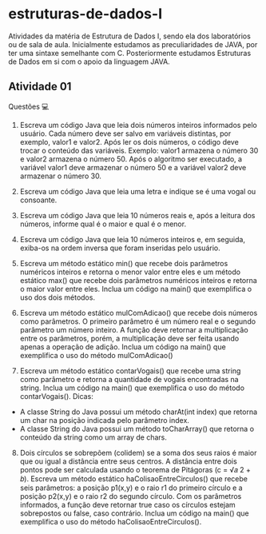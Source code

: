 # estruturas-de-dados-I
Atividades da matéria de Estrutura de Dados I, sendo ela dos laboratórios ou de sala de aula. Inicialmente estudamos as preculiaridades de JAVA, por ter uma sintaxe semelhante com C. Posteriormente estudamos Estruturas de Dados em si com o apoio da linguagem JAVA.

## Atividade 01 

Questões 💻
1. Escreva um código Java que leia dois números inteiros informados pelo usuário.
Cada número deve ser salvo em variáveis distintas, por exemplo, valor1 e
valor2. Após ler os dois números, o código deve trocar o conteúdo das variáveis.
Exemplo: valor1 armazena o número 30 e valor2 armazena o número 50. Após
o algoritmo ser executado, a variável valor1 deve armazenar o número 50 e a
variável valor2 deve armazenar o número 30.

2. Escreva um código Java que leia uma letra e indique se é uma vogal ou consoante.

3. Escreva um código Java que leia 10 números reais e, após a leitura dos números,
informe qual é o maior e qual é o menor.

4. Escreva um código Java que leia 10 números inteiros e, em seguida, exiba-os na
ordem inversa que foram inseridas pelo usuário.

5. Escreva um método estático min() que recebe dois parâmetros numéricos inteiros
e retorna o menor valor entre eles e um método estático max() que recebe dois
parâmetros numéricos inteiros e retorna o maior valor entre eles.
Inclua um código na main() que exemplifica o uso dos dois métodos.

6. Escreva um método estático mulComAdicao() que recebe dois números como
parâmetros. O primeiro parâmetro é um número real e o segundo parâmetro um
número inteiro. A função deve retornar a multiplicação entre os parâmetros,
porém, a multiplicação deve ser feita usando apenas a operação de adição.
Inclua um código na main() que exemplifica o uso do método mulComAdicao()

7. Escreva um método estático contarVogais() que recebe uma string como
parâmetro e retorna a quantidade de vogais encontradas na string.
Inclua um código na main() que exemplifica o uso do método contarVogais().
    Dicas:
- A classe String do Java possui um método charAt(int index) que
retorna um char na posição indicada pelo parâmetro index.
- A classe String do Java possui um método toCharArray() que retorna
o conteúdo da string como um array de chars.

8. Dois círculos se sobrepõem (colidem) se a soma dos seus raios é maior que ou
igual a distância entre seus centros. A distância entre dois pontos pode ser
calculada usando o teorema de Pitágoras (c = √𝑎
2 + 𝑏). Escreva um método estático haColisaoEntreCirculos() 
que recebe seis parâmetros: a posição
p1(x,y) e o raio r1 do primeiro círculo e a posição p2(x,y) e o raio r2 do segundo
círculo. Com os parâmetros informados, a função deve retornar true caso os
círculos estejam sobrepostos ou false, caso contrário.
Inclua um código na main() que exemplifica o uso do método
haColisaoEntreCirculos().
